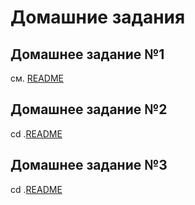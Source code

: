 # Домашние задания

## Домашнее задание №1
см. [README](/kubernetes-intro/README.md)

## Домашнее задание №2
cd .[README](/kubernetes-controllers/README.md)

## Домашнее задание №3
cd .[README](/kubernetes-networks/README.md)